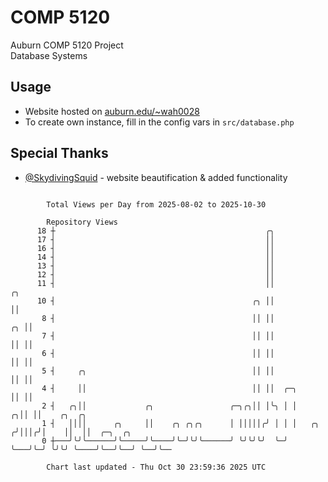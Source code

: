 # COMP 5120
Auburn COMP 5120 Project  
Database Systems

## Usage
- Website hosted on [auburn.edu/~wah0028](https://webhome.auburn.edu/~wah0028/)
- To create own instance, fill in the config vars in `src/database.php`

## Special Thanks
- [@SkydivingSquid](https://github.com/SkydivingSquid) - website beautification & added functionality

```

        Total Views per Day from 2025-08-02 to 2025-10-30

        Repository Views
      18 ┼                                               ╭╮
      17 ┤                                               ││
      16 ┤                                               ││
      14 ┤                                               ││
      13 ┤                                               ││
      12 ┤                                               ││
      11 ┤                                               ││                 ╭╮
      10 ┤                                            ╭╮ ││                 ││
       8 ┤                                            ││ ││              ╭╮ ││
       7 ┤                                            ││ ││              ││ ││
       6 ┤                                            ││ ││              ││ ││
       5 ┤     ╭╮                                     ││ ││              ││ ││
       4 ┤     ││                                     ││ ││  ╭─╮         ││ ││
       2 ┤   ╭╮││             ╭╮                 ╭─╮╭╮││ │╰╮ │ │       ╭╮││ ││    ╭╮  ╭╮
       1 ┤   ││││      ╭╮     ││    ╭╮ ╭╮╭╮      │ │││││╭╯ │ │ │   ╭╮ ╭╯│││╭╯│    ││  ││  ╭─╮  ╭╮
       0 ┼───╯╰╯╰──────╯╰─────╯╰────╯╰─╯╰╯╰──────╯ ╰╯╰╯╰╯  ╰─╯ ╰───╯╰─╯ ╰╯╰╯ ╰────╯╰──╯╰──╯ ╰──╯╰──

        Chart last updated - Thu Oct 30 23:59:36 2025 UTC
        
```
